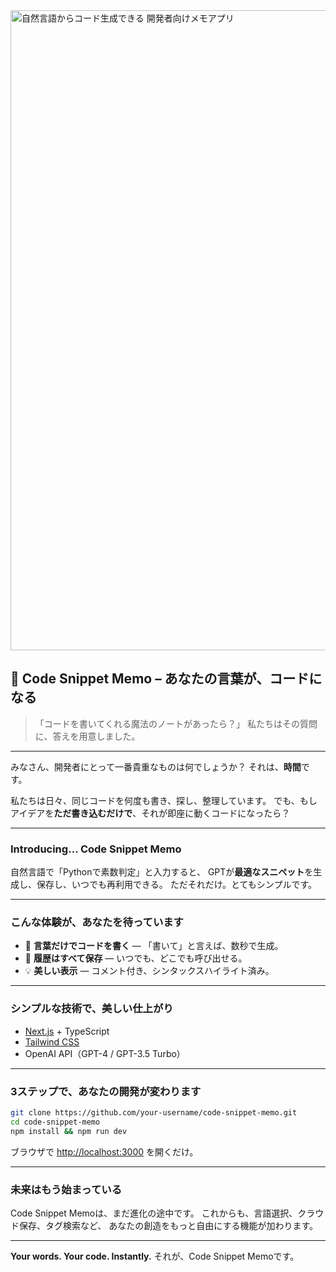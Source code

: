 <img width="1536" height="1024" alt="自然言語からコード生成できる 開発者向けメモアプリ" src="https://github.com/user-attachments/assets/d38bb9ff-ca8e-4c3c-ae20-5efc894fe78d" />


## 📝 Code Snippet Memo – あなたの言葉が、コードになる

> 「コードを書いてくれる魔法のノートがあったら？」
> 私たちはその質問に、答えを用意しました。

---

みなさん、開発者にとって一番貴重なものは何でしょうか？
それは、**時間**です。

私たちは日々、同じコードを何度も書き、探し、整理しています。
でも、もしアイデアを**ただ書き込むだけで**、それが即座に動くコードになったら？

---

### Introducing… **Code Snippet Memo**

自然言語で「Pythonで素数判定」と入力すると、
GPTが**最適なスニペット**を生成し、保存し、いつでも再利用できる。
ただそれだけ。とてもシンプルです。

---

### こんな体験が、あなたを待っています

* 💬 **言葉だけでコードを書く** — 「書いて」と言えば、数秒で生成。
* 🧠 **履歴はすべて保存** — いつでも、どこでも呼び出せる。
* 💡 **美しい表示** — コメント付き、シンタックスハイライト済み。

---

### シンプルな技術で、美しい仕上がり

* [Next.js](https://nextjs.org/) + TypeScript
* [Tailwind CSS](https://tailwindcss.com/)
* OpenAI API（GPT-4 / GPT-3.5 Turbo）

---

### 3ステップで、あなたの開発が変わります

```bash
git clone https://github.com/your-username/code-snippet-memo.git
cd code-snippet-memo
npm install && npm run dev
```

ブラウザで [http://localhost:3000](http://localhost:3000) を開くだけ。

---

### 未来はもう始まっている

Code Snippet Memoは、まだ進化の途中です。
これからも、言語選択、クラウド保存、タグ検索など、
あなたの創造をもっと自由にする機能が加わります。

---

**Your words. Your code. Instantly.**
それが、Code Snippet Memoです。
